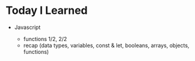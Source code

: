 # Today I Learned

- Javascript

  - functions 1/2, 2/2
  - recap (data types, variables, const & let, booleans, arrays, objects, functions)
